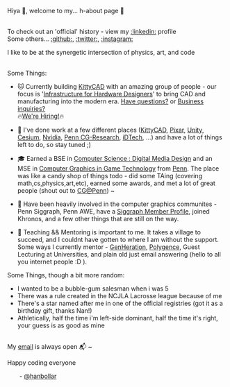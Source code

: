 Hiya 👋, welcome to my... h-about page 🥁<br/><br/>

To check out an 'official' history - view my [:linkedin:](https://linkedin.com/in/hannah-bollar) profile<br/>
Some others... [:github:](https://github.com/hanbollar), [:twitter:](https://twitter.com/hanbollar), [:instagram:](https://instagram.com/hanbollar)

I like to be at the synergetic intersection of physics, art, and code<br/><br/>

Some Things:

- 🐱 Currently building [KittyCAD](https://kittycad.io) with an amazing group of people - our focus is '[Infrastructure for Hardware Designers](https://kittycad.io/product)' to bring CAD and manufacturing into the modern era. [Have questions?](mailto:kittycad@hannahbollar.com) or [Business inquiries?](mailto:hannah@kittycad.io) <br/>🔥[We're Hiring!](https://kittycad.io/careers/)🔥

- 💼 I've done work at a few different places ([KittyCAD](https://kittycad.io/), [Pixar](https://pixar.com), [Unity](https://unity.com/), [Cesium](https://cesium.com), [Nvidia](https://nvidia.com), [Penn CG-Research](http://cg.cis.upenn.edu/summerresearch.html), [iDTech](https://www.idtech.com/), ...) and have a lot of things left to do, so stay tuned ;)

- 🎓 Earned a BSE in [Computer Science : Digital Media Design](https://catalog.upenn.edu/undergraduate/programs/digital-media-design-bse/) and an MSE in [Computer Graphics in Game Technology](https://www.cis.upenn.edu/graduate/program-offerings/mse-in-computer-graphics-and-game-technology/) from [Penn](https://www.upenn.edu/). The place was like a candy shop of things todo - did some TAing (covering math,cs,physics,art,etc), earned some awards, and met a lot of great people (shout out to [CG@Penn](https://cg.cis.upenn.edu)) ~

- 🎨 Have been heavily involved in the computer graphics communites - Penn Siggraph, Penn AWE, have a [Siggraph Member Profile](https://www.siggraph.org/inside-siggraph/member-profiles/profile/?member=hannah-bollar), joined Khronos, and a few other things that are still on the way.

- 🍎 Teaching && Mentoring is important to me. It takes a village to succeed, and I couldnt have gotten to where I am without the support. Some ways I currently mentor - [GenHeration](https://genheration.com/), [Polygence](https://www.polygence.org/), Guest Lecturing at Universities, and plain old just email answering (hello to all you internet people :D ).

Some Things, though a bit more random:

- I wanted to be a bubble-gum salesman when i was 5
- There was a rule created in the NCJLA Lacrosse league because of me
- There's a star named after me in one of the official registries (got it as a birthday gift, thanks Nan!)
- Athletically, half the time i'm left-side dominant, half the time it's right, your guess is as good as mine<br/><br/>


My [email](mailto:hiya@hanbo.dev) is always open 📬 ~


Happy coding everyone<br/>

&ensp;&ensp;&ensp;&ensp;- [@hanbollar](https://github.com/hanbollar)

